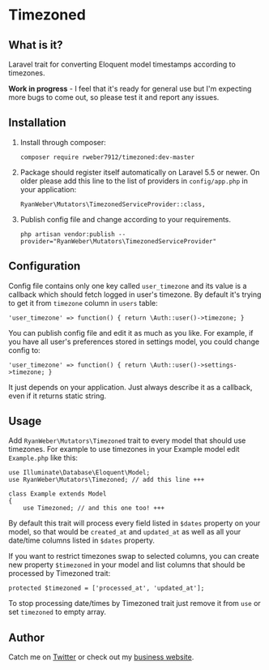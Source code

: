 # Timezoned

## What is it?

Laravel trait for converting Eloquent model timestamps according to timezones.

**Work in progress** - I feel that it's ready for general use but I'm expecting
more bugs to come out, so please test it and report any issues.

## Installation

1. Install through composer:
    ```
    composer require rweber7912/timezoned:dev-master
    ```

1. Package should register itself automatically on Laravel 5.5 or newer. On older please
add this line to the list of providers in `config/app.php` in your application:

    ```
    RyanWeber\Mutators\TimezonedServiceProvider::class,
    ```

1. Publish config file and change according to your requirements.

    ```
    php artisan vendor:publish --provider="RyanWeber\Mutators\TimezonedServiceProvider"
    ```

## Configuration

Config file contains only one key called `user_timezone` and its value is a callback
which should fetch logged in user's timezone. By default it's trying to get it from
`timezone` column in `users` table:

```
'user_timezone' => function() { return \Auth::user()->timezone; }
```

You can publish config file and edit it as much as you like. For example, if you have
all user's preferences stored in settings model, you could change config to:

```
'user_timezone' => function() { return \Auth::user()->settings->timezone; }
```

It just depends on your application. Just always describe it as a callback, even if it
returns static string.

## Usage

Add `RyanWeber\Mutators\Timezoned` trait to every model that should use timezones.
For example to use timezones in your Example model edit `Example.php` like this:

```
use Illuminate\Database\Eloquent\Model;
use RyanWeber\Mutators\Timezoned; // add this line +++

class Example extends Model
{
    use Timezoned; // and this one too! +++
```

By default this trait will process every field listed in `$dates` property on your model,
so that would be `created_at` and `updated_at` as well as all your date/time columns
listed in `$dates` property.

If you want to restrict timezones swap to selected columns, you can create new property
`$timezoned` in your model and list columns that should be processed by Timezoned trait:

```
protected $timezoned = ['processed_at', 'updated_at'];
```

To stop processing date/times by Timezoned trait just remove it from `use` or set 
`timezoned` to empty array.

## Author

Catch me on [Twitter](https://twitter.com/rweber7912) or check out my 
[business website](https://picoprime.com).
